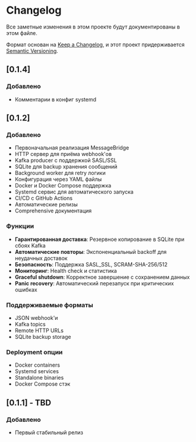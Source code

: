 # Changelog

Все заметные изменения в этом проекте будут документированы в этом файле.

Формат основан на [Keep a Changelog](https://keepachangelog.com/en/1.0.0/),
и этот проект придерживается [Semantic Versioning](https://semver.org/spec/v2.0.0.html).

## [0.1.4]
### Добавлено
- Комментарии в конфиг systemd

## [0.1.2]

### Добавлено
- Первоначальная реализация MessageBridge
- HTTP сервер для приёма webhook'ов
- Kafka producer с поддержкой SASL/SSL
- SQLite для backup хранения сообщений
- Background worker для retry логики
- Конфигурация через YAML файлы
- Docker и Docker Compose поддержка
- Systemd сервис для автоматического запуска
- CI/CD с GitHub Actions
- Автоматические релизы
- Comprehensive документация

### Функции
- **Гарантированная доставка**: Резервное копирование в SQLite при сбоях Kafka
- **Автоматические повторы**: Экспоненциальный backoff для неудачных доставок
- **Безопасность**: Поддержка SASL_SSL, SCRAM-SHA-256/512
- **Мониторинг**: Health check и статистика
- **Graceful shutdown**: Корректное завершение с сохранением данных
- **Panic recovery**: Автоматический перезапуск при критических ошибках

### Поддерживаемые форматы
- JSON webhook'и
- Kafka topics
- Remote HTTP URLs
- SQLite backup storage

### Deployment опции
- Docker containers
- Systemd services  
- Standalone binaries
- Docker Compose стэк

## [0.1.1] - TBD

### Добавлено
- Первый стабильный релиз 